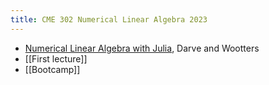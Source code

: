 ```yaml
---
title: CME 302 Numerical Linear Algebra 2023
---
```

- [Numerical Linear Algebra with Julia](https://play.google.com/books/reader?id=lt9BEAAAQBAJ&pg=GBS.PR1), Darve and Wootters
- [[First lecture]]
- [[Bootcamp]]